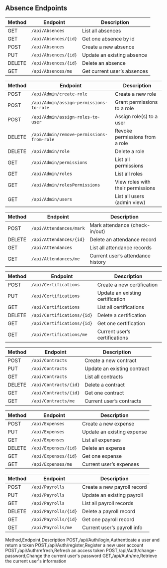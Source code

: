 
## Absence Endpoints

| Method | Endpoint                            | Description               |
|--------|-------------------------------------|---------------------------|
| GET    | `/api/Absences`                     | List all absences         |
| GET    | `/api/Absences/{id}`                | Get one absence by id     |
| POST   | `/api/Absences`                     | Create a new absence      |
| PUT    | `/api/Absences/{id}`                | Update an existing absence|
| DELETE | `/api/Absences/{id}`                | Delete an absence         |
| GET    | `/api/Absences/me`                  | Get current user’s absences|




| Method | Endpoint                                  | Description                       |
| ------ | ----------------------------------------- | --------------------------------- |
| POST   | `/api/Admin/create-role`                  | Create a new role                 |
| POST   | `/api/Admin/assign-permissions-to-role`   | Grant permissions to a role       |
| POST   | `/api/Admin/assign-roles-to-user`         | Assign role(s) to a user          |
| DELETE | `/api/Admin/remove-permissions-from-role` | Revoke permissions from a role    |
| DELETE | `/api/Admin/role`                         | Delete a role                     |
| GET    | `/api/Admin/permissions`                  | List all permissions              |
| GET    | `/api/Admin/roles`                        | List all roles                    |
| GET    | `/api/Admin/rolesPermissions`             | View roles with their permissions |
| GET    | `/api/Admin/users`                        | List all users (admin view)       |


| Method | Endpoint                | Description                       |
| ------ | ----------------------- | --------------------------------- |
| POST   | `/api/Attendances/mark` | Mark attendance (check-in/out)    |
| DELETE | `/api/Attendances/{id}` | Delete an attendance record       |
| GET    | `/api/Attendances`      | List all attendance records       |
| GET    | `/api/Attendances/me`   | Current user’s attendance history |



| Method | Endpoint                   | Description                      |
| ------ | -------------------------- | -------------------------------- |
| POST   | `/api/Certifications`      | Create a new certification       |
| PUT    | `/api/Certifications`      | Update an existing certification |
| GET    | `/api/Certifications`      | List all certifications          |
| DELETE | `/api/Certifications/{id}` | Delete a certification           |
| GET    | `/api/Certifications/{id}` | Get one certification            |
| GET    | `/api/Certifications/me`   | Current user’s certifications    |


| Method | Endpoint              | Description                 |
| ------ | --------------------- | --------------------------- |
| POST   | `/api/Contracts`      | Create a new contract       |
| PUT    | `/api/Contracts`      | Update an existing contract |
| GET    | `/api/Contracts`      | List all contracts          |
| DELETE | `/api/Contracts/{id}` | Delete a contract           |
| GET    | `/api/Contracts/{id}` | Get one contract            |
| GET    | `/api/Contracts/me`   | Current user’s contracts    |


| Method | Endpoint             | Description                |
|--------|----------------------|----------------------------|
| POST   | `/api/Expenses`      | Create a new expense       |
| PUT    | `/api/Expenses`      | Update an existing expense |
| GET    | `/api/Expenses`      | List all expenses          |
| DELETE | `/api/Expenses/{id}` | Delete an expense          |
| GET    | `/api/Expenses/{id}` | Get one expense            |
| GET    | `/api/Expenses/me`   | Current user’s expenses    |



| Method | Endpoint             | Description                 |
| ------ | -------------------- | --------------------------- |
| POST   | `/api/Payrolls`      | Create a new payroll record |
| PUT    | `/api/Payrolls`      | Update an existing payroll  |
| GET    | `/api/Payrolls`      | List all payroll records    |
| DELETE | `/api/Payrolls/{id}` | Delete a payroll record     |
| GET    | `/api/Payrolls/{id}` | Get one payroll record      |
| GET    | `/api/Payrolls/me`   | Current user’s payroll info |



Method,Endpoint,Description
POST,/api/Auth/login,Authenticate a user and return a token
POST,/api/Auth/register,Register a new user account
POST,/api/Auth/refresh,Refresh an access token
POST,/api/Auth/change-password,Change the current user's password
GET,/api/Auth/me,Retrieve the current user's information